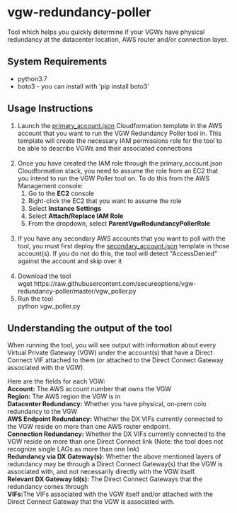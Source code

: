 # vgw-redundancy-poller
Tool which helps you quickly determine if your VGWs have physical redundancy at the datacenter location, AWS router and/or connection layer.

## System Requirements
<ul>
 <li>python3.7</li>
 <li>boto3 - you can install with 'pip install boto3'</li>
 </ul>

## Usage Instructions
<ol>
<li>Launch the <a href="https://console.aws.amazon.com/cloudformation/home?region=us-east-1#/stacks/new?stackName=ParentAccountVgwRedundancyPollerRole&templateURL=https://s3.amazonaws.com/secure-options/vgw-redundancy-poller/primary_account.json">primary_account.json</a> Cloudformation template in the AWS account that you want to run the VGW Redundancy Poller tool in. This template will create the necessary IAM permissions role for the tool to be able to describe VGWs and their associated connections</li>
 <br>
 <li>Once you have created the IAM role through the primary_account.json Cloudformation stack, you need to assume the role from  an EC2 that you intend to run the VGW Poller tool on. To do this from the AWS Management console:
   <ol> 
     <li>Go to the <strong>EC2</strong> console</li>
     <li>Right-click the EC2 that you want to assume the role</li>
     <li>Select <strong>Instance Settings</strong></li>
     <li>Select <strong>Attach/Replace IAM Role</strong></li>
     <li>From the dropdown, select <strong>ParentVgwRedundancyPollerRole</strong></li>
   </ol>
     <br>
<li>If you have any secondary AWS accounts that you want to poll with the tool, you must first deploy the <a href="https://console.aws.amazon.com/cloudformation/home?region=us-east-1#/stacks/new?stackName=SecondaryAccountVgwRedundancyPollerRole&templateURL=https://s3.amazonaws.com/secure-options/vgw-redundancy-poller/secondary_acct.json">secondary_account.json</a> template in those account(s). If you do not do this, the tool will detect "AccessDenied" against the account and skip over it</li>
 <br>
 <li>Download the tool</li>
     wget https://raw.githubusercontent.com/secureoptions/vgw-redundancy-poller/master/vgw_poller.py
 <li>Run the tool</li>
     python vgw_poller.py
</ol>

## Understanding the output of the tool
When running the tool, you will see output with information about every Virtual Private Gateway (VGW) under the account(s) that have a Direct Connect VIF attached to them (or attached to the Direct Connect Gateway associated with the VGW).

Here are the fields for each VGW:<br>
   <strong>Account:</strong> The AWS account number that owns the VGW<br>
   <strong>Region:</strong> The AWS region the VGW is in<br>
   <strong>Datacenter Redundancy:</strong> Whether you have physical, on-prem colo redundancy to the VGW<br>
   <strong>AWS Endpoint Redundancy:</strong> Whether the DX VIFs currently connected to the VGW reside on more than one AWS router endpoint.<br>
   <strong>Connection Redundancy:</strong> Whether the DX VIFs currently connected to the VGW reside on more than one Direct Connect link (Note: the tool does not recognize single LAGs as more than one link)<br>
<strong>Redundancy via DX Gateway(s):</strong> Whether the above mentioned layers of redundancy may be through a Direct Connect Gateway(s) that the VGW is associated with, and not necessarily directly with the VGW itself.<br>
<strong>Relevant DX Gateway Id(s):</strong> The Direct Connect Gateways that the redundancy comes through<br>
<strong>VIFs:</strong>The VIFs associated with the VGW itself and/or attached with the Direct Connect Gateway that the VGW is associated with.<br>
   
   
